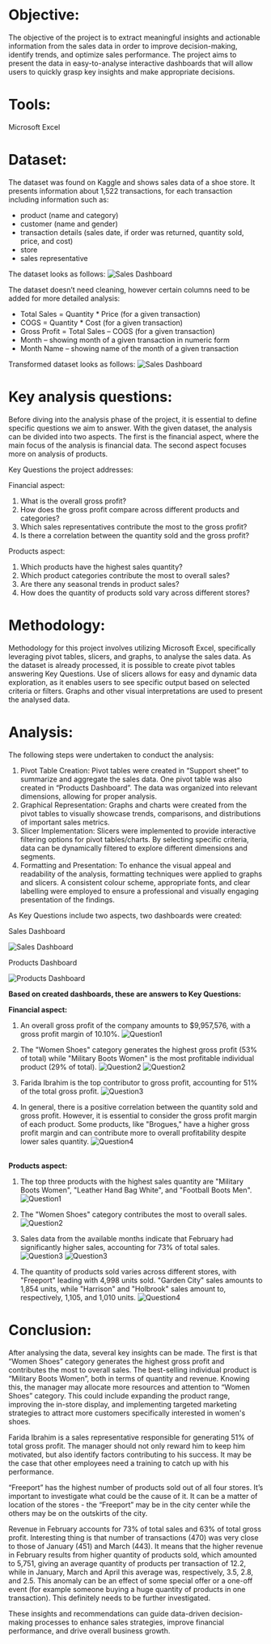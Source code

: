 # Objective:
The objective of the project is to extract meaningful insights and actionable information from
the sales data in order to improve decision-making, identify trends, and optimize sales
performance. The project aims to present the data in easy-to-analyse interactive dashboards that
will allow users to quickly grasp key insights and make appropriate decisions.

# Tools:
Microsoft Excel

# Dataset:
The dataset was found on Kaggle and shows sales data of a shoe store. It presents information
about 1,522 transactions, for each transaction including information such as:
- product (name and category)
- customer (name and gender)
- transaction details (sales date, if order was returned, quantity sold, price, and cost)
- store
- sales representative

The dataset looks as follows:
![Sales Dashboard](images/Data_Before.PNG)

The dataset doesn’t need cleaning, however certain columns need to be added for more detailed analysis:
- Total Sales = Quantity * Price (for a given transaction)
- COGS = Quantity * Cost (for a given transaction)
- Gross Profit = Total Sales – COGS (for a given transaction)
- Month – showing month of a given transaction in numeric form
- Month Name – showing name of the month of a given transaction

Transformed dataset looks as follows:
![Sales Dashboard](images/Data_After.PNG)


# Key analysis questions:
Before diving into the analysis phase of the project, it is essential to define specific questions
we aim to answer.
With the given dataset, the analysis can be divided into two aspects. The first is the financial
aspect, where the main focus of the analysis is financial data. The second aspect focuses more
on analysis of products.

Key Questions the project addresses:

Financial aspect:
1. What is the overall gross profit?
2. How does the gross profit compare across different products and categories?
3. Which sales representatives contribute the most to the gross profit?
4. Is there a correlation between the quantity sold and the gross profit?

Products aspect:
1. Which products have the highest sales quantity?
2. Which product categories contribute the most to overall sales?
3. Are there any seasonal trends in product sales?
4. How does the quantity of products sold vary across different stores?

# Methodology:
Methodology for this project involves utilizing Microsoft Excel, specifically leveraging pivot
tables, slicers, and graphs, to analyse the sales data. As the dataset is already processed, it is
possible to create pivot tables answering Key Questions. Use of slicers allows for easy and
dynamic data exploration, as it enables users to see specific output based on selected criteria or
filters. Graphs and other visual interpretations are used to present the analysed data.

# Analysis:
The following steps were undertaken to conduct the analysis:
1. Pivot Table Creation:
Pivot tables were created in “Support sheet” to summarize and aggregate the sales data.
One pivot table was also created in “Products Dashboard”. The data was organized into
relevant dimensions, allowing for proper analysis.
2. Graphical Representation:
Graphs and charts were created from the pivot tables to visually showcase trends,
comparisons, and distributions of important sales metrics.
3. Slicer Implementation:
Slicers were implemented to provide interactive filtering options for pivot tables/charts. By
selecting specific criteria, data can be dynamically filtered to explore different dimensions
and segments.
4. Formatting and Presentation:
To enhance the visual appeal and readability of the analysis, formatting techniques were
applied to graphs and slicers. A consistent colour scheme, appropriate fonts, and clear
labelling were employed to ensure a professional and visually engaging presentation of
the findings.

As Key Questions include two aspects, two dashboards were created:


Sales Dashboard

![Sales Dashboard](images/Sales_Dashboard.PNG)

Products Dashboard

![Products Dashboard](images/Products_Dashboard.PNG)


__Based on created dashboards, these are answers to Key Questions:__

__Financial aspect:__
1. An overall gross profit of the company amounts to $9,957,576, with a gross profit margin
of 10.10%.
![Question1](images/Sales_Q1.PNG)

2. The "Women Shoes" category generates the highest gross profit (53% of total) while
"Military Boots Women" is the most profitable individual product (29% of total).
![Question2](images/Sales_Q2_1.PNG)
![Question2](images/Sales_Q2_2.PNG)

3. Farida Ibrahim is the top contributor to gross profit, accounting for 51% of the total gross
profit.
![Question3](images/Sales_Q3.PNG)

4. In general, there is a positive correlation between the quantity sold and gross profit.
However, it is essential to consider the gross profit margin of each product. Some products,
like "Brogues," have a higher gross profit margin and can contribute more to overall
profitability despite lower sales quantity.
![Question4](images/Sales_Q4.PNG) <br><br>



__Products aspect:__
1. The top three products with the highest sales quantity are "Military Boots Women",
"Leather Hand Bag White", and "Football Boots Men".
![Question1](images/Products_Q1.PNG)

2. The "Women Shoes" category contributes the most to overall sales.
![Question2](images/Products_Q2.PNG)

3. Sales data from the available months indicate that February had significantly higher sales,
accounting for 73% of total sales.
![Question3](images/Products_Q3_1.PNG)
![Question3](images/Products_Q3_2.PNG)

4. The quantity of products sold varies across different stores, with "Freeport" leading with
4,998 units sold. "Garden City" sales amounts to 1,854 units, while "Harrison" and "Holbrook" sales
amount to, respectively, 1,105, and 1,010 units.
![Question4](images/Products_Q4.PNG)

# Conclusion:
After analysing the data, several key insights can be made. The first is that “Women Shoes”
category generates the highest gross profit and contributes the most to overall sales. The best-selling
individual product is “Military Boots Women”, both in terms of quantity and revenue.
Knowing this, the manager may allocate more resources and attention to “Women Shoes”
category. This could include expanding the product range, improving the in-store display, and
implementing targeted marketing strategies to attract more customers specifically interested in
women's shoes.

Farida Ibrahim is a sales representative responsible for generating 51% of total gross profit. The
manager should not only reward him to keep him motivated, but also identify factors
contributing to his success. It may be the case that other employees need a training to catch up
with his performance.

“Freeport” has the highest number of products sold out of all four stores. It’s important to
investigate what could be the cause of it. It can be a matter of location of the stores - the
“Freeport” may be in the city center while the others may be on the outskirts of the city.

Revenue in February accounts for 73% of total sales and 63% of total gross profit. Interesting
thing is that number of transactions (470) was very close to those of January (451) and March
(443). It means that the higher revenue in February results from higher quantity of products
sold, which amounted to 5,751, giving an average quantity of products per transaction of 12.2,
while in January, March and April this average was, respectively, 3.5, 2.8, and 2.5. This
anomaly can be an effect of some special offer or a one-off event (for example someone buying
a huge quantity of products in one transaction). This definitely needs to be further investigated.

These insights and recommendations can guide data-driven decision-making processes to
enhance sales strategies, improve financial performance, and drive overall business growth.
